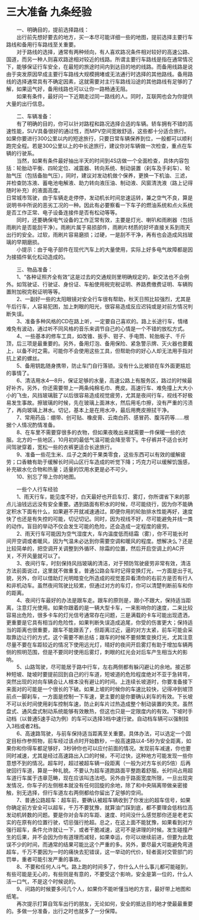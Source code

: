 # 三大准备 九条经验  
  
&emsp;&emsp;一、明确目的，提前选择路线：  
&emsp;&emsp;出行前先想好要去的地方，买一本尽可能详细一些的地图，提前选择主要行车路线和备用行车路线至关重要。  
&emsp;&emsp;对于路线的选择，通常有两种倾向，有人喜欢路况条件相对较好的高速公路、国道，而另一种人则喜欢路途相对较近的线路。所谓主要行车路线是指在通常情况下，能够保证行车安全，在最短的旅途时间内到达目的地的线路。而备用线路是说由于突发原因早成主要行车路线大规模拥堵或无法通行时选择的其他路线。备用路线的选择通常具有不确定因素，这就需要对主行车路线沿途的其他路线有足够的了解，如果运气好，备用线路也可以让你一路畅通无阻。  
&emsp;&emsp;如果有条件，最好问一下近期走过同一路线的人。同时，互联网也会为你提供大量的出行信息。  
  
&emsp;&emsp;二、车辆准备：  
&emsp;&emsp;有了明确的目的，你可以针对路程和路况选择合适的车辆。轿车拥有不错的高速性能，SUV具备很好的通过性，而MPV空间宽敞舒适，这些都十分适合旅行。如果你要进行300公里以内的短途旅行，只要日常车辆保养到位，一般都可以顺利跑完全程。若是300公里以上的中长途旅行，建议你对车辆做一次检查，重点在车辆的行驶系。  
&emsp;&emsp;当然，如果有条件最好抽出半天的时间到4S店做一个全面检查，具体内容包括：轮胎动平衡、四轮定位、减震器、转向系统、制动装置（刹车及手刹车）、轮胎气压（包括备胎气压），同时，建议对发动机做个保养，更换一下机油、三滤，并检查防冻液、蓄电池电解液、助力转向液压油、制动液、风窗清洗液（路上记得随时补充）的液面高度。  
日常城市驾驶，由于车辆走走停停，发动机长时间怠速运转，兼之空气不良，算是说明书中所说的恶劣工况的一种。因此有必要察看一下车子的燃油系统和点火系统是否工作正常、电子设备连接件是否有松动等等。  
&emsp;&emsp;同时，还要确保电气设备的工作正常有效，主要是灯光、喇叭和雨刷器（包括雨刷片是否能刮干净）。雨刷片属于易损部件，雨刷片材质的好坏直接关系到雨天出行的安全。过软，雨刷片容易磨损；过硬，一是刮不干净，再有也会造成风挡玻璃的早期磨损。  
&emsp;&emsp;小提示：由于电子部件在现代汽车上的大量使用，实际上好多电气故障都是因为接插件氧化松动造成的。  
  
&emsp;&emsp;三、物品准备：  
&emsp;&emsp;1、“各种证照齐全有效”这是过去的交通规则里明确规定的，新交法也不会例外。如驾驶证、行驶证、身份证、车船使用税完税证明、养路费缴费证明、车辆购置附加税完税证明等等。  
&emsp;&emsp;2、一副好一些的太阳眼镜对安全行车很有帮助，秋天日照比较强烈，尤其是午后行车，人容易犯困，加上刺眼的阳光，很容易造成反应迟钝或是对前方情况判断失误。  
&emsp;&emsp;3、准备多种风格的CD在路上听，一定要自己喜欢的。路上长途行车，情绪难免有波动，通过听不同风格的音乐来调节自己的心情是一个不错的放松方式。  
&emsp;&emsp;4、一些基本的修车工具，如改锥、扳手、钳子、手电筒、轮胎板子、千斤顶，后三项是最重要的。另外，备用灯泡、备用保险、紧急警示牌、灭火器也要戴上，以备不时之需。可能你不会使用这些工具，但帮助你的好心人却无法用手指对抗上紧的螺丝。  
&emsp;&emsp;5、备用钥匙随身携带，防止车门自行落锁。没有什么比被锁在车外面更尴尬的事情了。  
&emsp;&emsp;6、清洁用水4—8升，保证足够的水量，高速公路上有服务区，路过的时候最好补齐。另外，你还需要带上一两条纯棉毛巾、麂皮。高速行车、难免撞上大大小小的飞虫，风挡玻璃脏了以后很容易造成视觉疲劳，尤其是夜间行车，视线不好极易发生事故。擦玻璃的时候，先在玻璃上面淋水，然后用毛巾擦，没有严重的污渍了，再向玻璃上淋水。切记，基本上是在用水冲，最后用麂皮擦拭干净。  
&emsp;&emsp;7、常用药品：绷带、创可贴、橡皮膏、云南白药、感冒药、腹泻药等……根据个人情况酌情准备。  
&emsp;&emsp;8、在车里不需要穿很多的衣物，但如果夜晚出来就需要一件保暖一些的衣服。北方的一些地区，10月初的最低气温可能会降至零下。牛仔裤并不适合长时间驾驶穿着，宽松一些的衣裤更适合长途旅行。  
&emsp;&emsp;9、准备一些花生米、瓜子之类的干果类零食，这些东西可以有效的缓解疲劳；口香糖有助于缓解长时间山区行车造成的听觉下降；巧克力可以缓解饥饿感，补充碳水化合物和热量；适量的饮用水更是必不可少。  
&emsp;&emsp;10、别忘了带上你的地图。  
  
&emsp;&emsp;一些个人行车经验  
&emsp;&emsp;1、雨天行车，能见度不好，白天最好也开启车灯、雾灯，你所谓省下来的那点儿油钱远远没有安全重要。遇到路面有积水的时候，尽可能绕行，因为你不能确定积水下面有什么，如果避不开就减速通过。即便你用的轮胎排水性能再好，速度快了也还是有失控的可能，切记切记。同时，因为视线不好，尽可能避免并线一类的动作。盲目的举动不仅会发生可能的危险，还会造成一定程度的疲劳。  
&emsp;&emsp;2、雨天行车可能因为空气湿度大，车内温度低而结霜（雾），你不可能长时间开空调或者暖风，因为气温未必达到你需要空调和暖风的程度。想解决么？还是比较简单的，把空调开关调整到外循环、除霜的位置，然后开启空调上的AC开关，不开风量就可以了。  
&emsp;&emsp;3、夜间行车，时刻保持风挡玻璃的清洁，对于预防驾驶疲劳非常有效，清洁方法前面说过，这里就不做重复。普通公路会车时记得变换灯光，一方面是出于礼貌，另外，你可以借助灯光明暗变化所造成的视觉差异看清你的右前方是否有行人和非机动车。虽然夜间驾驶比较累，但通过对方的车灯，你可以清楚判断前车和你的距离。  
&emsp;&emsp;4、夜间行车最好的办法是跟车走。跟车的原则是，跟小不跟大，保持适当距离，注意灯光使用。如果你跟着的是一辆大型卡车，一来影响你的速度，二来比较容易出危险，很多卡车的灯光信号通常存在问题，三是满载的卡车可能出现遗洒，更重要是它具有相当的危险性，如果判断失误造成追尾，你受的伤害更大；保持适当的距离也很重要，跟车不能跟丢了，但距离过近，逼的对方太紧，前车可能会采取靠边让行的方式，这个需要不断总结；跟车的时候不要频繁变换灯光，尤其注意尽量不要在车距较近的情况下使用远光灯，晴好的夜间开启雾灯有助于增加车辆两侧的照明范围，但是不要同时使用后雾灯，刺眼的红光会对后车产生相当大的影响。  
&emsp;&emsp;5、山路驾驶，尽可能居于路中行车，左右两侧都有躲闪避让的余地。接近那种短坡、陡坡时要提前回到自己的行车道，短坡道的危险程度绝对不亚于急转弯，突然出现的对向车辆会让人根本没有避让的时间。上连续长坡道时，你要准备接下来面对的可能是一个很长的下破。如果上坡的时候你的车速比较快，记得冲到坡顶前点一脚刹车，一方面是控制一下车速，更主要的是你要确认刹车的有效。下长坡不可以长时间使用刹车控制车速，防止刹车片过热造成整个制动装置的失灵。虽然盘式、通风盘式制动系统能够有效散热，但这也只是一定限度内的有效。下坡时手动档（以普通5速手动为例）的车可以选择3档中速行驶。自动档车辆可以强制挂入3档或者2档。  
&emsp;&emsp;6、高速路驾驶，与前车保持适当距离至关重要。具体办法，可以选定一个固定目标作参照物，前车经过该点时开始数秒，一般高速路以4-5秒为安全距离，如果你和你得车都足够好，3秒钟你也可以应付前面的情况。发现前车减速，你也要同时减速，尤其是经过高速路出入口的时候，不可过快，这种地方可能发现一些你意想不到的情况。超车时，超过被超车辆一段距离（一般为对方车长的5倍）后再驶回行车道，算是一种礼貌。不要认为超车道跑路面平整跑着舒服。长时间占用超车道行车属于违章范畴，现在应该叫违法吧。另外由于路面宽度所限，一旦出现突发情况，你车子的左侧根本就没有任何回旋的余地，除了和中央隔离带做亲密接触，别无选择，但行车道左右两侧都给你留出了足够的空间。  
&emsp;&emsp;7、普通公路超车：超车前，要确认被超车辆收到了你发出的超车信号，如果你确定前方安全可以超车，千万不要犹豫，就算油门踩到底，都不要理会低档位高发动机转数的问题。要是你对会车的车距、速度、时间没什么感觉那你还是老老实实的在原有的位置行驶，切忌强行抢超。总之，在这上面不能犹豫，如果看到对方强行超车，条件允许就让一下，或者干脆减速，这可不是讲理的时候。发生碰撞产生的后果，并不会因为你有道理而减轻，如果幸运，你可以继续前进，但要为此耽误不少的时间，而通常的结果可能比这个严重的多。另外，要尽最大可能避免弯道超车，千万不要因为一时的痛快去犯错误，这一举动的代价，轻者面对交管部门的罚单，重者可能引发严重的事故。  
&emsp;&emsp;8、不要和任何人斗气。路上跑的时间多了，你什么人什么事儿都可能碰到，有些可能是无心的，有些则是有意的，不要受这个影响，安全是第一位的，什么人活一口气，不是这个时候说的。  
&emsp;&emsp;9、问路的时候要多问几个人，如果你不能听懂当地的方言，最好带上地图和纸笔。  
&emsp;&emsp;再次提示打算自驾车出行的朋友，无论如何，安全的抵达目的地才使最最重要的。多做一分准备，出行之时也就多了一分保障。  